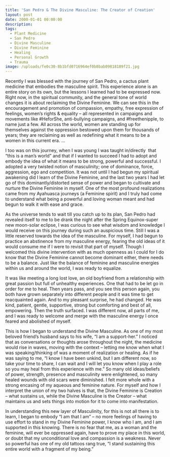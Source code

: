```yaml
---
title: 'San Pedro & The Divine Masculine: The Creator of Creation'
layout: post
date: 2000-01-01 00:00:00
description:
tags:
  - Plant Medicine
  - San Pedro
  - Divine Masculine
  - Divine Feminine
  - Healing
  - Personal Growth
  - Trauma
image: /uploads/fe0c30-8b1bfd0716964ef0b8bab09818189f21.jpg
---
```



Recently I was blessed with the journey of San Pedro, a cactus plant medicine that embodies the masculine spirit. This experience alone is an entire story on its own, but the lessons I learned had to be expressed now. Right now, in the spiritual community, and the general tone of world changes it is about reclaiming the Divine Feminine. We can see this in the encouragement and promotion of compassion, empathy, free expression of feelings, women’s rights & equality – all represented in campaigns and movements like #HeforShe, anti-bullying campaigns, and #freethenipple, to name just a few. All across the world, women are standing up for themselves against the oppression bestowed upon them for thousands of years; they are reclaiming as well as redefining what it means to be a women in this current era. …

I too was on this journey, when I was young I was taught in/directly &nbsp;that “this is a man’s world” and that if I wanted to succeed I had to adopt and embody the idea of what it means to be strong, powerful and successful. I adopted a very twisted notion of masculinity; one of dominance, force, aggression, ego and competition. It was not until I had begun my spiritual awakening did I learn of the Divine Feminine, and the last two years I had let go of this dominantly/distorted sense of power and began to cultivate and nurture the Divine Feminine in myself. One of the most profound realizations came from my Ayahuasca journeys (a Feminine spirit) and I truly had come to understand what being a powerful and loving woman meant and had begun to walk it with ease and grace.

As the universe tends to wait till you catch up to its plan, San Pedro had revealed itself to me to be drank the night after the Spring Equinox-super new moon-solar eclipse, I was curious to see what wisdom and knowledge I would receive on this journey during such an auspicious time. Still I was a little reserved towards the idea of the masculine. For myself, I had begun to practice an abstinence from my masculine energy, fearing the old ideas of it would consume me if I were to revisit that part of myself. Though I welcomed this divine intervention with as much openness as I could for I do know that the Divine Feminine cannot become dominant either, there needs to be a balance. Just like the balance of feminine and masculine energies within us and around the world, I was ready to equalize.

It was like meeting a long lost love, an old boyfriend from a relationship with great passion but full of unhealthy experiences. One that had to be let go in order for me to heal. Then years pass, and you see this person again, you both have grown separately into different people and it was time to get reacquainted again. And to my pleasant surprise, he had changed. He was kind, patient, gentle, supportive, strong but comforting and best of all, empowering. Then the truth surfaced. I was different now, all parts of me, and I was ready to welcome and merge with the masculine energy I once feared and abolished of myself.

This is how I began to understand the Divine Masculine. As one of my most beloved friend’s husband says to his wife, “I am a support-her.” I noticed that as conversations or thoughts arose throughout the night, the medicine would rise in waves, moving with the context – letting me know when what I was speaking/thinking of was a moment of realization or healing. As if he was saying to me, “I know I have been unkind, but I am different now, so take your time to share, I can wait and I will let you know when I play a role so you may heal from this experience with me.” So many old ideas/beliefs of power, strength, presence and masculinity were enlightened, so many healed wounds with old scars were diminished. I felt more whole with a strong encasing of my aqueous and feminine nature. For myself and how I interpret the union of my two halves is that, the Divine Feminine is Creation – what sustains us, while the Divine Masculine is the Creator – what maintains us and sets things into motion for it to come into manifestation.

In understanding this new layer of Masculinity, for this is not all there is to learn, I began to embody “I am that I am” – no more feelings of having to use effort to stand in my Divine Feminine power, I know who I am, and I am supported in this knowing. There is no fear that me, as a woman and the feminine, will ever be oppressed again, have to prove my place in this world, or doubt that my unconditional love and compassion is a weakness. Never so powerful has one of my old tattoos rang true, “I stand sustaining this entire world with a fragment of my being.”
